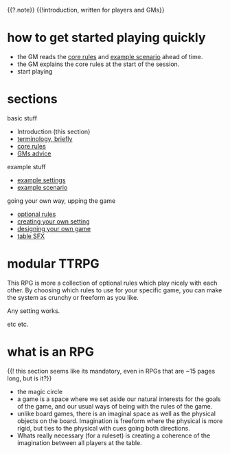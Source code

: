 {{?.note}}
{{!introduction, written for players and GMs}}

# how to get started playing quickly
* the GM reads the [core rules](rpg_core.md) and [example scenario](rpg_example_scenario.md) ahead of time.
* the GM explains the core rules at the start of the session.
* start playing

# sections
basic stuff
* Introduction (this section)
* [terminology, briefly](rpg_terms.md)
* [core rules](rpg_core.md)
* [GMs advice](rpg_gm.md)

example stuff
* [example settings](rpg_example_settings.md)
* [example scenario](rpg_example_scenario.md)

going your own way, upping the game
* [optional rules](rpg_opt.md)
* [creating your own setting](rpg_setting.md)
* [designing your own game](rpg_design.md)
* [table SFX](rpg_sfx.md)


# modular TTRPG
This RPG is more a collection of optional rules which play nicely with each other.
By choosing which rules to use for your specific game, you can make the system as crunchy or freeform as you like.


Any setting works.

etc etc.


# what is an RPG
{{! this section seems like its mandatory, even in RPGs that are ~15 pages long, but is it?}}

* the magic circle
* a game is a space where we set aside our natural interests for the goals of the game, and our usual ways of being with the rules of the game.
* unlike board games, there is an imaginal space as well as the physical objects on the board. Imagination is freeform where the physical is more rigid, but ties to the physical with cues going both directions.
* Whats really necessary (for a ruleset) is creating a coherence of the imagination between all players at the table.
